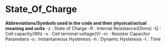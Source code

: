 # State_Of_Charge
 
 **Abbreviations/Symbols used in the code and their physical/actual meaning and units**
   -z    :  State of Charge
   -R    :  Internal Resistance(Ohms)
   -Q    :  Cell capacity(Wh)
   -v    :  Cell  terminal voltage(V)
   -rc   :  Resistor Capacitor Parameters
   -s    :  Instantaneous Hysteresis
   -h    :  Dynamic Hysteresis
   -t    :  Time
   
   
